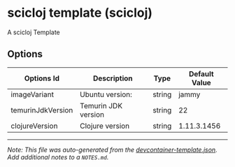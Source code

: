 
# scicloj template (scicloj)

A scicloj Template

## Options

| Options Id | Description | Type | Default Value |
|-----|-----|-----|-----|
| imageVariant | Ubuntu version: | string | jammy |
| temurinJdkVersion | Temurin JDK version | string | 22 |
| clojureVersion | Clojure version | string | 1.11.3.1456 |



---

_Note: This file was auto-generated from the [devcontainer-template.json](https://github.com/scicloj/devcontainer-templates/blob/main/src/scicloj/devcontainer-template.json).  Add additional notes to a `NOTES.md`._
